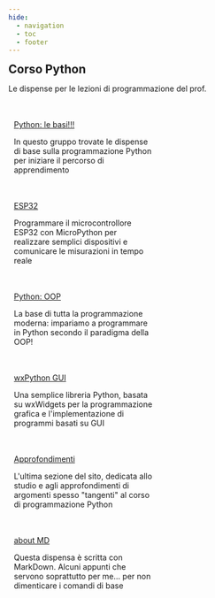 ```yaml
---
hide:
  - navigation
  - toc
  - footer
---
```

<style>
.w3-row:after,.w3-row:before{content:"";display:table;clear:both}
.w3-half{float:left;width:100%;}
@media (min-width:601px){.w3-half{width:49.99999%}}
</style>

<body>
<!-- style="background: #4051b5; background:linear-gradient(#4051b5 0%, #4051b5 20%, #C4D5F9 100%);"> -->

<!-- xxxxxxxxxxxxxxxxxxxxxxxxxxxxxxxxxxxxxxxxxxxxxxxxxxxxxxxxxxxxxxxxxxxxxxxxxxxxxxx -->
<section class="">

<h1 style="font-weight:bold;margin:0px">Corso Python</h1>
<p>Le dispense per le lezioni di programmazione del prof.</p>

<br>
<br>

</section>

<!-- xxxxxxxxxxxxxxxxxxxxxxxxxxxxxxxxxxxxxxxxxxxxxxxxxxxxxxxxxxxxxxxxxxxxxxxxxxxxxxx -->
<section class="">

<div class="w3-row">

<div class="w3-half" style="padding:0 10px">
<a href="basics/000_first/" class="md-button md-button--primary" style="width:230px">Python: le basi!!!</a>
<p>In questo gruppo trovate le dispense di base sulla programmazione Python per iniziare il percorso
di apprendimento</p>
<br>
<br>
</div>

<div class="w3-half" style="padding:0 10px">
<a href="https://dvjlabs.github.io/esp32_course/" class="md-button" style="width:230px" target="_blank">ESP32</a>
<p>Programmare il microcontrollore ESP32 con MicroPython per realizzare semplici dispositivi e comunicare le misurazioni in tempo reale </p>
<br>
<br>
</div>

<div class="w3-half" style="padding:0 10px">
<a href="OOP/" class="md-button" style="width:230px">Python: OOP</a>
<p>La base di tutta la programmazione moderna: impariamo a programmare in Python secondo il paradigma della OOP!</p>
<br>
<br>
</div>

<div class="w3-half" style="padding:0 10px">
<a href="wx/000_intro/" class="md-button" style="width:230px">wxPython GUI</a>
<p>Una semplice libreria Python, basata su wxWidgets per la programmazione grafica e l'implementazione di programmi basati su GUI</p>
<br>
<br>
</div>

<div class="w3-half" style="padding:0 10px">
<a href="insights/00_intro/" class="md-button" style="width:230px">Approfondimenti</a>
<p>L'ultima sezione del sito, dedicata allo studio e agli approfondimenti di argomenti spesso "tangenti" al corso di programmazione Python</p>
<br>
<br>
</div>

<div class="w3-half" style="padding:0 10px">
<a href="about/" class="md-button" style="width:230px">about MD</a>
<p>Questa dispensa è scritta con MarkDown. Alcuni appunti che servono soprattutto per me... per non dimenticare i comandi di base</p>
<br>
<br>
</div>

</div>

</section>

</body>


